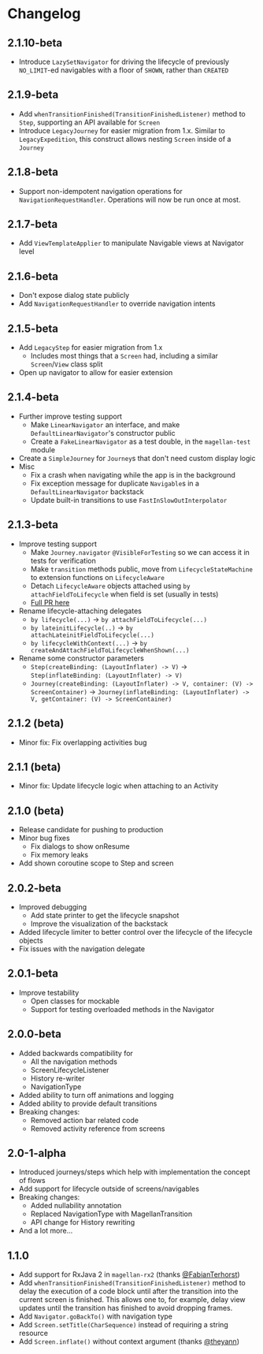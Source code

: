 # Changelog

## 2.1.10-beta
- Introduce `LazySetNavigator` for driving the lifecycle of previously `NO_LIMIT`-ed navigables with a floor of `SHOWN`, rather than `CREATED` 

## 2.1.9-beta
- Add `whenTransitionFinished(TransitionFinishedListener)` method to `Step`, supporting an API available for `Screen`
- Introduce `LegacyJourney` for easier migration from 1.x. Similar to `LegacyExpedition`, this construct allows nesting
  `Screen` inside of a `Journey`

## 2.1.8-beta
- Support non-idempotent navigation operations for `NavigationRequestHandler`. Operations will now be run once at most.

## 2.1.7-beta
- Add `ViewTemplateApplier` to manipulate Navigable views at Navigator level

## 2.1.6-beta
- Don't expose dialog state publicly
- Add `NavigationRequestHandler` to override navigation intents

## 2.1.5-beta
  - Add `LegacyStep` for easier migration from 1.x
    - Includes most things that a `Screen` had, including a similar `Screen`/`View` class split
  - Open up navigator to allow for easier extension

## 2.1.4-beta
  - Further improve testing support
    - Make `LinearNavigator` an interface, and make `DefaultLinearNavigator`'s constructor public
    - Create a `FakeLinearNavigator` as a test double, in the `magellan-test` module
  - Create a `SimpleJourney` for `Journey`s that don't need custom display logic
  - Misc
    - Fix a crash when navigating while the app is in the background
    - Fix exception message for duplicate `Navigable`s in a `DefaultLinearNavigator` backstack
    - Update built-in transitions to use `FastInSlowOutInterpolator`

## 2.1.3-beta
  - Improve testing support
    - Make `Journey.navigator` `@VisibleForTesting` so we can access it in tests for verification
    - Make `transition` methods public, move from `LifecycleStateMachine` to extension functions on `LifecycleAware`
    - Detach `LifecycleAware` objects attached using `by attachFieldToLifecycle` when field is set (usually in tests)
    - [Full PR here](https://github.com/wealthfront/magellan/pull/204)
  - Rename lifecycle-attaching delegates
    - `by lifecycle(...)` -> `by attachFieldToLifecycle(...)`
    - `by lateinitLifecycle(..)` -> `by attachLateinitFieldToLifecycle(...)`
    - `by lifecycleWithContext(...)` -> `by createAndAttachFieldToLifecycleWhenShown(...)`
  - Rename some constructor parameters
    - `Step(createBinding: (LayoutInflater) -> V)` -> `Step(inflateBinding: (LayoutInflater) -> V)`
    - `Journey(createBinding: (LayoutInflater) -> V, container: (V) -> ScreenContainer)` -> `Journey(inflateBinding: (LayoutInflater) -> V, getContainer: (V) -> ScreenContainer)`

## 2.1.2 (beta)
  - Minor fix: Fix overlapping activities bug

## 2.1.1 (beta)
  - Minor fix: Update lifecycle logic when attaching to an Activity

## 2.1.0 (beta)
  - Release candidate for pushing to production
  - Minor bug fixes
    - Fix dialogs to show onResume
    - Fix memory leaks
  - Add shown coroutine scope to Step and screen

## 2.0.2-beta
  - Improved debugging
    - Add state printer to get the lifecycle snapshot
    - Improve the visualization of the backstack
  - Added lifecycle limiter to better control over the lifecycle of the lifecycle objects
  - Fix issues with the navigation delegate

## 2.0.1-beta
  - Improve testability
    - Open classes for mockable
    - Support for testing overloaded methods in the Navigator 

## 2.0.0-beta
  - Added backwards compatibility for
    - All the navigation methods
    - ScreenLifecycleListener
    - History re-writer
    - NavigationType
  - Added ability to turn off animations and logging
  - Added ability to provide default transitions
  - Breaking changes:
    - Removed action bar related code
    - Removed activity reference from screens

## 2.0-1-alpha
  - Introduced journeys/steps which help with implementation the concept of flows
  - Add support for lifecycle outside of screens/navigables
  - Breaking changes:
    - Added nullability annotation
    - Replaced NavigationType with MagellanTransition
    - API change for History rewriting
  - And a lot more...

## 1.1.0
  - Add support for RxJava 2 in `magellan-rx2` (thanks [@FabianTerhorst](https://github.com/FabianTerhorst))
  - Add `whenTransitionFinished(TransitionFinishedListener)` method to delay the execution of a code block until after
  the transition into the current screen is finished. This allows one to, for example, delay view updates until the
  transition has finished to avoid dropping frames.
  - Add `Navigator.goBackTo()` with navigation type
  - Add `Screen.setTitle(CharSequence)` instead of requiring a string resource
  - Add `Screen.inflate()` without context argument (thanks [@theyann](https://github.com/theyann))
